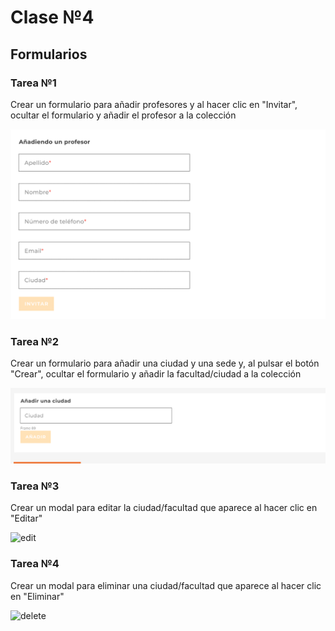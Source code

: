 # Clase №4

## Formularios

### Tarea №1

Crear un formulario para añadir profesores y al hacer clic en "Invitar", ocultar el formulario y añadir el profesor a la colección

![tutorForm](/images/tutorForm.png)

### Tarea №2 
Crear un formulario para añadir una ciudad y una sede y, al pulsar el botón "Crear", ocultar el formulario y añadir la facultad/ciudad a la colección

![cityForm](/images/cityForm.png)

### Tarea №3

Crear un modal para editar la ciudad/facultad que aparece al hacer clic en "Editar"

![edit](/images/edit.png)

### Tarea №4

Crear un modal para eliminar una ciudad/facultad que aparece al hacer clic en "Eliminar"

![delete](/images/delete.png)
